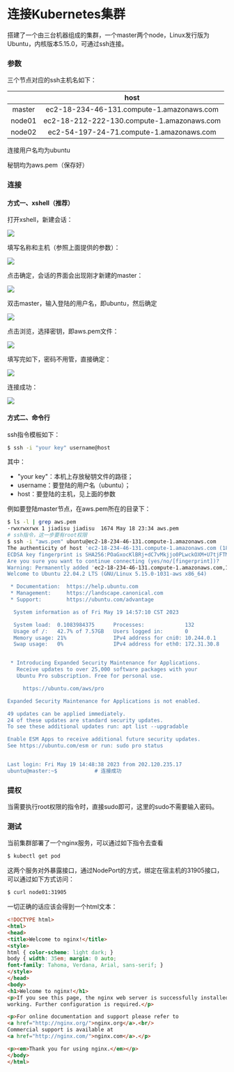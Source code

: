 # 连接Kubernetes集群

搭建了一个由三台机器组成的集群，一个master两个node，Linux发行版为Ubuntu，内核版本5.15.0，可通过ssh连接。

### 参数

三个节点对应的ssh主机名如下：

|        |                    host                    |
| :----: | :----------------------------------------: |
| master | ec2-18-234-46-131.compute-1.amazonaws.com  |
| node01 | ec2-18-212-222-130.compute-1.amazonaws.com |
| node02 |  ec2-54-197-24-71.compute-1.amazonaws.com  |

连接用户名均为ubuntu

秘钥均为aws.pem（保存好）

### 连接

#### 方式一、xshell（推荐）

打开xshell，新建会话：

![](./imgs/xshell-1.png)

填写名称和主机（参照上面提供的参数）：

![](./imgs/xshell-2.png)

点击确定，会话的界面会出现刚才新建的master：

![](./imgs/xshell-3.png)

双击master，输入登陆的用户名，即ubuntu，然后确定

![](./imgs/xshell-4.png)

点击浏览，选择密钥，即aws.pem文件：

![](./imgs/xshell-5.png)

填写完如下，密码不用管，直接确定：

![](./imgs/xshell-6.png)

连接成功：

![](./imgs/xshell-7.png)

#### 方式二、命令行

ssh指令模板如下：

```bash
$ ssh -i "your key" username@host
```

其中：

- "your key"：本机上存放秘钥文件的路径；
- username：要登陆的用户名（ubuntu）；
- host：要登陆的主机，见上面的参数

例如要登陆master节点，在aws.pem所在的目录下：

```bash
$ ls -l | grep aws.pem
-rwxrwxrwx 1 jiadisu jiadisu  1674 May 18 23:34 aws.pem
# ssh指令，这一步要有root权限
$ ssh -i "aws.pem" ubuntu@ec2-18-234-46-131.compute-1.amazonaws.com
The authenticity of host 'ec2-18-234-46-131.compute-1.amazonaws.com (18.234.46.131)' can't be established.
ECDSA key fingerprint is SHA256:POaGxocKlBRj+dC7vMkjjo0PLwckOXM+U7tjFTMDBqU.
Are you sure you want to continue connecting (yes/no/[fingerprint])?	# yes
Warning: Permanently added 'ec2-18-234-46-131.compute-1.amazonaws.com,18.234.46.131' (ECDSA) to the list of known hosts.
Welcome to Ubuntu 22.04.2 LTS (GNU/Linux 5.15.0-1031-aws x86_64)

 * Documentation:  https://help.ubuntu.com
 * Management:     https://landscape.canonical.com
 * Support:        https://ubuntu.com/advantage

  System information as of Fri May 19 14:57:10 CST 2023

  System load:  0.1083984375      Processes:             132
  Usage of /:   42.7% of 7.57GB   Users logged in:       0
  Memory usage: 21%               IPv4 address for cni0: 10.244.0.1
  Swap usage:   0%                IPv4 address for eth0: 172.31.30.8


 * Introducing Expanded Security Maintenance for Applications.
   Receive updates to over 25,000 software packages with your
   Ubuntu Pro subscription. Free for personal use.

     https://ubuntu.com/aws/pro

Expanded Security Maintenance for Applications is not enabled.

49 updates can be applied immediately.
24 of these updates are standard security updates.
To see these additional updates run: apt list --upgradable

Enable ESM Apps to receive additional future security updates.
See https://ubuntu.com/esm or run: sudo pro status


Last login: Fri May 19 14:48:38 2023 from 202.120.235.17
ubuntu@master:~$			# 连接成功
```

### 提权

当需要执行root权限的指令时，直接sudo即可，这里的sudo不需要输入密码。

### 测试

当前集群部署了一个nginx服务，可以通过如下指令去查看

```bash
$ kubectl get pod
```

这两个服务对外暴露接口，通过NodePort的方式，绑定在宿主机的31905接口，可以通过如下方式访问：

```bash
$ curl node01:31905
```

一切正确的话应该会得到一个html文本：

```html
<!DOCTYPE html>
<html>
<head>
<title>Welcome to nginx!</title>
<style>
html { color-scheme: light dark; }
body { width: 35em; margin: 0 auto;
font-family: Tahoma, Verdana, Arial, sans-serif; }
</style>
</head>
<body>
<h1>Welcome to nginx!</h1>
<p>If you see this page, the nginx web server is successfully installed and
working. Further configuration is required.</p>

<p>For online documentation and support please refer to
<a href="http://nginx.org/">nginx.org</a>.<br/>
Commercial support is available at
<a href="http://nginx.com/">nginx.com</a>.</p>

<p><em>Thank you for using nginx.</em></p>
</body>
</html>
```